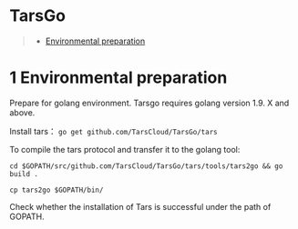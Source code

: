 # TarsGo
> * [Environmental preparation](#chapter-1)

# 1 <a id="chapter-1"></a> Environmental preparation

Prepare for golang environment. Tarsgo requires golang version 1.9. X and above.

Install tars： `go get github.com/TarsCloud/TarsGo/tars`

To compile the tars protocol and transfer it to the golang tool:

```text
cd $GOPATH/src/github.com/TarsCloud/TarsGo/tars/tools/tars2go && go build . 

cp tars2go $GOPATH/bin/
```

Check whether the installation of Tars is successful under the path of GOPATH.


